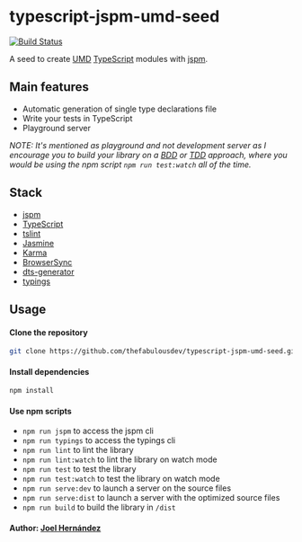 # typescript-jspm-umd-seed
[![Build Status](https://travis-ci.org/thefabulousdev/typescript-jspm-umd-seed.svg?branch=master)](https://travis-ci.org/thefabulousdev/typescript-jspm-umd-seed)

A seed to create [UMD](https://github.com/umdjs/umd) [TypeScript](https://www.typescriptlang.org/) modules with [jspm](http://jspm.io/).

## Main features

* Automatic generation of single type declarations file
* Write your tests in TypeScript
* Playground server

*NOTE: It's mentioned as playground and not development server as I encourage you to build your library on a [BDD](https://en.wikipedia.org/wiki/Behavior-driven_development) or [TDD](https://en.wikipedia.org/wiki/Test-driven_development) approach, where you would be using the npm script `npm run test:watch` all of the time.*

## Stack

* [jspm](http://jspm.io/)
* [TypeScript](https://www.typescriptlang.org/)
* [tslint](https://github.com/palantir/tslint)
* [Jasmine](https://jasmine.github.io/)
* [Karma](https://karma-runner.github.io)
* [BrowserSync](https://www.browsersync.io/)
* [dts-generator](https://github.com/SitePen/dts-generator)
* [typings](https://github.com/typings/typings)

## Usage

#### Clone the repository

``` sh
git clone https://github.com/thefabulousdev/typescript-jspm-umd-seed.git
```

#### Install dependencies

``` sh
npm install
```

#### Use npm scripts

* `npm run jspm` to access the jspm cli
* `npm run typings` to access the typings cli
* `npm run lint` to lint the library
* `npm run lint:watch` to lint the library on watch mode
* `npm run test` to test the library
* `npm run test:watch` to test the library on watch mode
* `npm run serve:dev` to launch a server on the source files
* `npm run serve:dist` to launch a server with the optimized source files
* `npm run build` to build the library in `/dist`

#### Author: [Joel Hernández](https://github.com/thefabulousdev)

